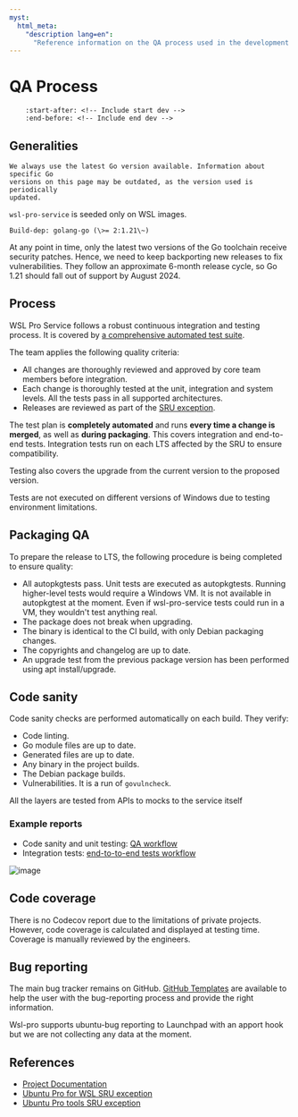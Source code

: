 ```yaml
---
myst:
  html_meta:
    "description lang=en":
      "Reference information on the QA process used in the development of Ubuntu pro for WSL."
---
```


# QA Process

```{include} ../includes/dev_docs_notice.txt
    :start-after: <!-- Include start dev -->
    :end-before: <!-- Include end dev -->
```

## Generalities

```{note}
We always use the latest Go version available. Information about specific Go
versions on this page may be outdated, as the version used is periodically
updated.
```

`wsl-pro-service` is seeded only on WSL images.

```
Build-dep: golang-go (\>= 2:1.21\~)
```

At any point in time, only the latest two versions of the Go toolchain receive security patches. Hence, we need to keep backporting new releases to fix vulnerabilities. They follow an approximate 6-month release cycle, so Go 1.21 should fall out of support by August 2024.

## Process

WSL Pro Service follows a robust continuous integration and testing process. It is covered by [a comprehensive automated test suite](https://github.com/canonical/ubuntu-pro-for-wsl/actions/workflows/qa.yaml).

The team applies the following quality criteria:

- All changes are thoroughly reviewed and approved by core team members before integration.
- Each change is thoroughly tested at the unit, integration and system levels. All the tests pass in all supported architectures.
- Releases are reviewed as part of the [SRU exception](https://wiki.ubuntu.com/UbuntuProForWSLUpdates).

The test plan is **completely automated** and runs **every time a change is merged**, as well as **during packaging**. This covers integration and end-to-end tests. Integration tests run on each LTS affected by the SRU to ensure compatibility.

Testing also covers the upgrade from the current version to the proposed version.

Tests are not executed on different versions of Windows due to testing environment limitations.

## Packaging QA

To prepare the release to LTS, the following procedure is being completed to ensure quality:

- All autopkgtests pass. Unit tests are executed as autopkgtests. Running higher-level tests would require a Windows VM. It is not available in autopkgtest at the moment. Even if wsl-pro-service tests could run in a VM, they wouldn't test anything real.
- The package does not break when upgrading.
- The binary is identical to the CI build, with only Debian packaging changes.
- The copyrights and changelog are up to date.
- An upgrade test from the previous package version has been performed using apt install/upgrade.

## Code sanity

Code sanity checks are performed automatically on each build. They verify:

- Code linting.
- Go module files are up to date.
- Generated files are up to date.
- Any binary in the project builds.
- The Debian package builds.
- Vulnerabilities. It is a run of `govulncheck`.

All the layers are tested from APIs to mocks to the service itself

### Example reports

- Code sanity and unit testing: [QA workflow](https://github.com/canonical/ubuntu-pro-for-wsl/actions/workflows/qa.yaml?query=branch%3Amain)
- Integration tests: [end-to-to-end tests workflow](https://github.com/canonical/ubuntu-pro-for-wsl/actions/workflows/qa-azure.yaml?query=branch%3Amain)

<!-- This link is broken because the repo is private -->
![image](https://github.com/canonical/ubuntu-pro-for-wsl/assets/1928546/649084df-1889-471a-a211-df3ae890a8fd)

## Code coverage

There is no Codecov report due to the limitations of private projects.
However, code coverage is calculated and displayed at testing time.
Coverage is manually reviewed by the engineers.

## Bug reporting

The main bug tracker remains on GitHub. [GitHub Templates](https://github.com/canonical/ubuntu-pro-for-wsl/issues/new/choose)
are available to help the user with the bug-reporting process and provide the right information.

Wsl-pro supports ubuntu-bug reporting to Launchpad with an apport hook but we are not collecting any data at the moment.

## References

- [Project Documentation](https://canonical-ubuntu-pro-for-wsl.readthedocs-hosted.com/en/latest/)
- [Ubuntu Pro for WSL SRU exception](https://wiki.ubuntu.com/UbuntuProForWSLUpdates)
- [Ubuntu Pro tools SRU exception](https://wiki.ubuntu.com/UbuntuAdvantageToolsUpdates)
